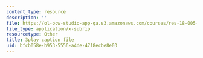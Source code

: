 ```yaml
---
content_type: resource
description: ''
file: https://ol-ocw-studio-app-qa.s3.amazonaws.com/courses/res-18-005-highlights-of-calculus-spring-2010/bfcb058eb9535556a4de4718ecbe8e03_FtQl1gAo12E.vtt
file_type: application/x-subrip
resourcetype: Other
title: 3play caption file
uid: bfcb058e-b953-5556-a4de-4718ecbe8e03
---
```

